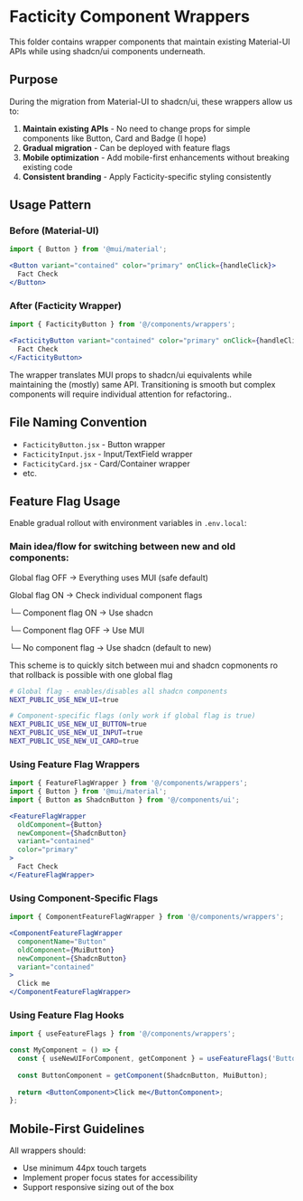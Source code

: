 # Facticity Component Wrappers

This folder contains wrapper components that maintain existing Material-UI APIs while using shadcn/ui components underneath.

## Purpose

During the migration from Material-UI to shadcn/ui, these wrappers allow us to:

1. **Maintain existing APIs** - No need to change props for simple components like Button, Card and Badge (I hope)
2. **Gradual migration** - Can be deployed with feature flags
3. **Mobile optimization** - Add mobile-first enhancements without breaking existing code
4. **Consistent branding** - Apply Facticity-specific styling consistently

## Usage Pattern

### Before (Material-UI)
```jsx
import { Button } from '@mui/material';

<Button variant="contained" color="primary" onClick={handleClick}>
  Fact Check
</Button>
```

### After (Facticity Wrapper)
```jsx
import { FacticityButton } from '@/components/wrappers';

<FacticityButton variant="contained" color="primary" onClick={handleClick}>
  Fact Check
</FacticityButton>
```

The wrapper translates MUI props to shadcn/ui equivalents while maintaining the (mostly) same API. Transitioning is smooth but complex components will require individual attention for refactoring..

## File Naming Convention

- `FacticityButton.jsx` - Button wrapper
- `FacticityInput.jsx` - Input/TextField wrapper
- `FacticityCard.jsx` - Card/Container wrapper
- etc.

## Feature Flag Usage

Enable gradual rollout with environment variables in `.env.local`:

### Main idea/flow for switching between new and old components:

Global flag OFF → Everything uses MUI (safe default)

Global flag ON → Check individual component flags
  
  └─ Component flag ON → Use shadcn
  
  └─ Component flag OFF → Use MUI  
  
  └─ No component flag → Use shadcn (default to new)

This scheme is to quickly sitch between mui and shadcn copmonents ro that rollback is possible with one global flag
```bash
# Global flag - enables/disables all shadcn components
NEXT_PUBLIC_USE_NEW_UI=true

# Component-specific flags (only work if global flag is true)
NEXT_PUBLIC_USE_NEW_UI_BUTTON=true
NEXT_PUBLIC_USE_NEW_UI_INPUT=true
NEXT_PUBLIC_USE_NEW_UI_CARD=true
```

### Using Feature Flag Wrappers

```jsx
import { FeatureFlagWrapper } from '@/components/wrappers';
import { Button } from '@mui/material';
import { Button as ShadcnButton } from '@/components/ui';

<FeatureFlagWrapper
  oldComponent={Button}
  newComponent={ShadcnButton}
  variant="contained"
  color="primary"
>
  Fact Check
</FeatureFlagWrapper>
```

### Using Component-Specific Flags

```jsx
import { ComponentFeatureFlagWrapper } from '@/components/wrappers';

<ComponentFeatureFlagWrapper
  componentName="Button"
  oldComponent={MuiButton}
  newComponent={ShadcnButton}
  variant="contained"
>
  Click me
</ComponentFeatureFlagWrapper>
```

### Using Feature Flag Hooks

```jsx
import { useFeatureFlags } from '@/components/wrappers';

const MyComponent = () => {
  const { useNewUIForComponent, getComponent } = useFeatureFlags('Button');
  
  const ButtonComponent = getComponent(ShadcnButton, MuiButton);
  
  return <ButtonComponent>Click me</ButtonComponent>;
};
```

## Mobile-First Guidelines

All wrappers should:
- Use minimum 44px touch targets
- Implement proper focus states for accessibility
- Support responsive sizing out of the box
